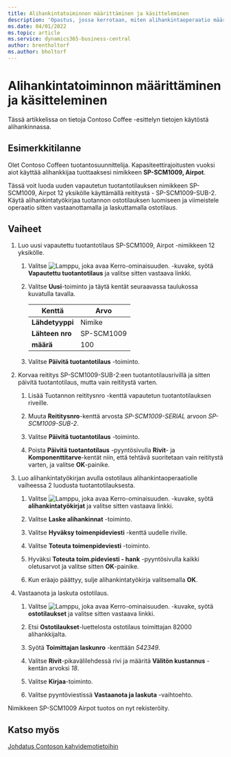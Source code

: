 ```yaml
---
title: Alihankintatoiminnon määrittäminen ja käsitteleminen
description: 'Opastus, jossa kerrotaan, miten alihankintaoperaatio määritetään ja käsitellään Business Centralissa.'
ms.date: 04/01/2022
ms.topic: article
ms.service: dynamics365-business-central
author: brentholtorf
ms.author: bholtorf
---
```


# Alihankintatoiminnon määrittäminen ja käsitteleminen

Tässä artikkelissa on tietoja Contoso Coffee -esittelyn tietojen käytöstä alihankinnassa.

## Esimerkkitilanne

Olet Contoso Coffeen tuotantosuunnittelija. Kapasiteettirajoitusten vuoksi aiot käyttää alihankkijaa tuottaaksesi nimikkeen **SP-SCM1009, Airpot**.

Tässä voit luoda uuden vapautetun tuotantotilauksen nimikkeen SP-SCM1009, Airpot 12 yksikölle käyttämällä reititystä - SP-SCM1009-SUB-2. Käytä alihankintatyökirjaa tuotannon ostotilauksen luomiseen ja viimeistele operaatio sitten vastaanottamalla ja laskuttamalla ostotilaus.

## Vaiheet

1. Luo uusi vapautettu tuotantotilaus SP-SCM1009, Airpot -nimikkeen 12 yksikölle.

    1. Valitse ![Lamppu, joka avaa Kerro-ominaisuuden.](../../media/ui-search/search_small.png "Kerro, mitä haluat tehdä") -kuvake, syötä **Vapautettu tuotantotilaus** ja valitse sitten vastaava linkki.  

    2. Valitse **Uusi**-toiminto ja täytä kentät seuraavassa taulukossa kuvatulla tavalla.  

        |Kenttä  |Arvo  |
        |---------|---------|
        |**Lähdetyyppi** |Nimike|
        |**Lähteen nro** |SP-SCM1009|
        |**määrä** |100|
    3. Valitse **Päivitä tuotantotilaus** -toiminto.  

2. Korvaa reititys SP-SCM1009-SUB-2:een tuotantotilausrivillä ja sitten päivitä tuotantotilaus, mutta vain reititystä varten.  

    1. Lisää Tuotannon reititysnro -kenttä vapautetun tuotantotilauksen riveille.<!--in code, this is marked as visible=false-->

    2. Muuta **Reititysnro**-kenttä arvosta *SP-SCM1009-SERIAL* arvoon *SP-SCM1009-SUB-2*.  

    3. Valitse **Päivitä tuotantotilaus** -toiminto.  

    4. Poista **Päivitä tuotantotilaus** -pyyntösivulla **Rivit**- ja **Komponenttitarve**-kentät niin, että tehtävä suoritetaan vain reititystä varten, ja valitse **OK**-painike.

3. Luo alihankintatyökirjan avulla ostotilaus alihankintaoperaatiolle vaiheessa 2 luodusta tuotantotilauksesta.  

    1. Valitse ![Lamppu, joka avaa Kerro-ominaisuuden.](../../media/ui-search/search_small.png "Kerro, mitä haluat tehdä") -kuvake, syötä **alihankintatyökirjat** ja valitse sitten vastaava linkki.  

    2. Valitse **Laske alihankinnat** -toiminto.

    3. Valitse **Hyväksy toimenpideviesti** -kenttä uudelle riville.

    4. Valitse **Toteuta toimenpideviesti** -toiminto.  

    5. Hyväksi **Toteuta toim.pideviesti - hank** -pyyntösivulla kaikki oletusarvot ja valitse sitten **OK**-painike.

    6. Kun eräajo päättyy, sulje alihankintatyökirja valitsemalla **OK**.  

4. Vastaanota ja laskuta ostotilaus.  

    1. Valitse ![Lamppu, joka avaa Kerro-ominaisuuden.](../../media/ui-search/search_small.png "Kerro, mitä haluat tehdä") -kuvake, syötä **ostotilaukset** ja valitse sitten vastaava linkki.  

    2. Etsi **Ostotilaukset**-luettelosta ostotilaus toimittajan 82000 alihankkijalta.

    3. Syötä **Toimittajan laskunro** -kenttään *542349*.

    4. Valitse **Rivit**-pikavälilehdessä rivi ja määritä **Välitön kustannus** -kentän arvoksi *18*.

    5. Valitse **Kirjaa**-toiminto.  

    6. Valitse pyyntöviestissä **Vastaanota ja laskuta** -vaihtoehto.  

Nimikkeen SP-SCM1009 Airpot tuotos on nyt rekisteröity.

## Katso myös

[Johdatus Contoson kahvidemotietoihin](../contoso-coffee-intro.md)  
